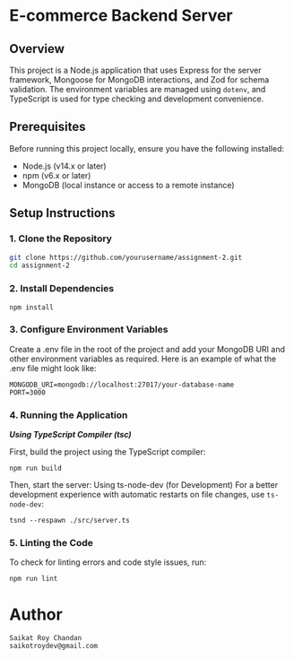 # E-commerce Backend Server

## Overview

This project is a Node.js application that uses Express for the server framework, Mongoose for MongoDB interactions, and Zod for schema validation. The environment variables are managed using `dotenv`, and TypeScript is used for type checking and development convenience.

## Prerequisites

Before running this project locally, ensure you have the following installed:

- Node.js (v14.x or later)
- npm (v6.x or later)
- MongoDB (local instance or access to a remote instance)

## Setup Instructions

### 1. Clone the Repository

```bash
git clone https://github.com/yourusername/assignment-2.git
cd assignment-2
```

### 2. Install Dependencies

``` 
npm install 
```

### 3. Configure Environment Variables

Create a .env file in the root of the project and add your MongoDB URI and other environment variables as required. Here is an example of what the .env file might look like:

```
MONGODB_URI=mongodb://localhost:27017/your-database-name
PORT=3000
```

### 4. Running the Application

***Using TypeScript Compiler (tsc)***

First, build the project using the TypeScript compiler:

``` 
npm run build
```
Then, start the server:
Using ts-node-dev (for Development)
For a better development experience with automatic restarts on file changes, use `ts-node-dev`:

``` 
tsnd --respawn ./src/server.ts
```

### 5. Linting the Code
To check for linting errors and code style issues, run:

``` 
npm run lint
```

# Author
``` 
Saikat Roy Chandan
saikotroydev@gmail.com
```

